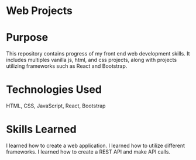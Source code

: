 # Web Projects

# Purpose
This repository contains progress of my front end web development skills. It includes multiples vanilla js, html, and css projects, along with projects utilizing frameworks such as React and Bootstrap.

# Technologies Used
HTML, CSS, JavaScript, React, Bootstrap

# Skills Learned
I learned how to create a web application. I learned how to utilize different frameworks. I learned how to create a REST API and make API calls.
